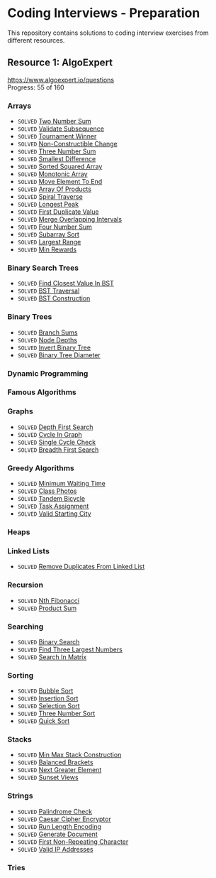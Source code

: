 # Coding Interviews - Preparation
This repository contains solutions to coding interview exercises from different resources.

## Resource 1: AlgoExpert
https://www.algoexpert.io/questions</br>
Progress: 55 of 160

### Arrays
* `SOLVED` [Two Number Sum](../master/app/src/test/java/com/artishevskym/codinginterviews/solutions/algoexpert/arrays/TwoNumberSum.kt)
* `SOLVED` [Validate Subsequence](../master/app/src/test/java/com/artishevskym/codinginterviews/solutions/algoexpert/arrays/ValidateSubsequence.kt)
* `SOLVED` [Tournament Winner](../master/app/src/test/java/com/artishevskym/codinginterviews/solutions/algoexpert/arrays/TournamentWinner.kt)
* `SOLVED` [Non-Constructible Change](../master/app/src/test/java/com/artishevskym/codinginterviews/solutions/algoexpert/arrays/NonConstructibleChange.kt)
* `SOLVED` [Three Number Sum](../master/app/src/test/java/com/artishevskym/codinginterviews/solutions/algoexpert/arrays/ThreeNumberSum.kt)
* `SOLVED` [Smallest Difference](../master/app/src/test/java/com/artishevskym/codinginterviews/solutions/algoexpert/arrays/SmallestDifference.kt)
* `SOLVED` [Sorted Squared Array](../master/app/src/test/java/com/artishevskym/codinginterviews/solutions/algoexpert/arrays/SortedSquaredArray.kt)
* `SOLVED` [Monotonic Array](../master/app/src/test/java/com/artishevskym/codinginterviews/solutions/algoexpert/arrays/MonotonicArray.kt)
* `SOLVED` [Move Element To End](../master/app/src/test/java/com/artishevskym/codinginterviews/solutions/algoexpert/arrays/MoveElementToEnd.kt)
* `SOLVED` [Array Of Products](../master/app/src/test/java/com/artishevskym/codinginterviews/solutions/algoexpert/arrays/ArrayOfProducts.kt)
* `SOLVED` [Spiral Traverse](../master/app/src/test/java/com/artishevskym/codinginterviews/solutions/algoexpert/arrays/SpiralTraverse.kt)
* `SOLVED` [Longest Peak](../master/app/src/test/java/com/artishevskym/codinginterviews/solutions/algoexpert/arrays/LongestPeak.kt)
* `SOLVED` [First Duplicate Value](../master/app/src/test/java/com/artishevskym/codinginterviews/solutions/algoexpert/arrays/FirstDuplicateValue.kt)
* `SOLVED` [Merge Overlapping Intervals](../master/app/src/test/java/com/artishevskym/codinginterviews/solutions/algoexpert/arrays/MergeOverlappingIntervals.kt)
* `SOLVED` [Four Number Sum](../master/app/src/test/java/com/artishevskym/codinginterviews/solutions/algoexpert/arrays/FourNumberSum.kt)
* `SOLVED` [Subarray Sort](../master/app/src/test/java/com/artishevskym/codinginterviews/solutions/algoexpert/arrays/SubarraySort.kt)
* `SOLVED` [Largest Range](../master/app/src/test/java/com/artishevskym/codinginterviews/solutions/algoexpert/arrays/LargestRange.kt)
* `SOLVED` [Min Rewards](../master/app/src/test/java/com/artishevskym/codinginterviews/solutions/algoexpert/arrays/MinRewards.kt)

### Binary Search Trees
* `SOLVED` [Find Closest Value In BST](../master/app/src/test/java/com/artishevskym/codinginterviews/solutions/algoexpert/bst/FindClosestValueInBST.kt)
* `SOLVED` [BST Traversal](https://github.com/artishevskym/coding-interviews/blob/master/app/src/test/java/com/artishevskym/codinginterviews/solutions/algoexpert/bst/BSTTraversal.kt)
* `SOLVED` [BST Construction](https://github.com/artishevskym/coding-interviews/blob/master/app/src/test/java/com/artishevskym/codinginterviews/solutions/algoexpert/bst/BSTConstruction.kt)

### Binary Trees
* `SOLVED` [Branch Sums](https://github.com/artishevskym/coding-interviews/blob/master/app/src/test/java/com/artishevskym/codinginterviews/solutions/algoexpert/binarytrees/BranchSums.kt)
* `SOLVED` [Node Depths](https://github.com/artishevskym/coding-interviews/blob/master/app/src/test/java/com/artishevskym/codinginterviews/solutions/algoexpert/binarytrees/NodeDepths.kt)
* `SOLVED` [Invert Binary Tree](https://github.com/artishevskym/coding-interviews/blob/master/app/src/test/java/com/artishevskym/codinginterviews/solutions/algoexpert/binarytrees/InvertBinaryTree.kt)
* `SOLVED` [Binary Tree Diameter](https://github.com/artishevskym/coding-interviews/blob/master/app/src/test/java/com/artishevskym/codinginterviews/solutions/algoexpert/binarytrees/BinaryTreeDiameter.kt)

### Dynamic Programming
### Famous Algorithms
### Graphs
* `SOLVED` [Depth First Search](https://github.com/artishevskym/coding-interviews/blob/master/app/src/test/java/com/artishevskym/codinginterviews/solutions/algoexpert/graphs/DepthFirstSearch.kt)
* `SOLVED` [Cycle In Graph](https://github.com/artishevskym/coding-interviews/blob/master/app/src/test/java/com/artishevskym/codinginterviews/solutions/algoexpert/graphs/CycleInGraph.kt)
* `SOLVED` [Single Cycle Check](https://github.com/artishevskym/coding-interviews/blob/master/app/src/test/java/com/artishevskym/codinginterviews/solutions/algoexpert/graphs/SingleCycleCheck.kt)
* `SOLVED` [Breadth First Search](https://github.com/artishevskym/coding-interviews/blob/master/app/src/test/java/com/artishevskym/codinginterviews/solutions/algoexpert/graphs/BreadthFirstSearch.kt)

### Greedy Algorithms
* `SOLVED` [Minimum Waiting Time](../master/app/src/test/java/com/artishevskym/codinginterviews/solutions/algoexpert/greedy/MinimumWaitingTime.kt)
* `SOLVED` [Class Photos](../master/app/src/test/java/com/artishevskym/codinginterviews/solutions/algoexpert/greedy/ClassPhotos.kt)
* `SOLVED` [Tandem Bicycle](../master/app/src/test/java/com/artishevskym/codinginterviews/solutions/algoexpert/greedy/TandemBicycle.kt)
* `SOLVED` [Task Assignment](https://github.com/artishevskym/coding-interviews/blob/master/app/src/test/java/com/artishevskym/codinginterviews/solutions/algoexpert/greedy/TaskAssignment.kt)
* `SOLVED` [Valid Starting City](https://github.com/artishevskym/coding-interviews/blob/master/app/src/test/java/com/artishevskym/codinginterviews/solutions/algoexpert/greedy/ValidStartingCity.kt)

### Heaps
### Linked Lists
* `SOLVED` [Remove Duplicates From Linked List](https://github.com/artishevskym/coding-interviews/blob/master/app/src/test/java/com/artishevskym/codinginterviews/solutions/algoexpert/linkedlists/RemoveDuplicatesFromLinkedList.kt)

### Recursion
* `SOLVED` [Nth Fibonacci](https://github.com/artishevskym/coding-interviews/blob/master/app/src/test/java/com/artishevskym/codinginterviews/solutions/algoexpert/recursion/NthFibonacci.kt)
* `SOLVED` [Product Sum](https://github.com/artishevskym/coding-interviews/blob/master/app/src/test/java/com/artishevskym/codinginterviews/solutions/algoexpert/recursion/ProductSum.kt)

### Searching
* `SOLVED` [Binary Search](https://github.com/artishevskym/coding-interviews/blob/master/app/src/test/java/com/artishevskym/codinginterviews/solutions/algoexpert/searching/BinarySearch.kt)
* `SOLVED` [Find Three Largest Numbers](https://github.com/artishevskym/coding-interviews/blob/master/app/src/test/java/com/artishevskym/codinginterviews/solutions/algoexpert/searching/FindThreeLargestNumbers.kt)
* `SOLVED` [Search In Matrix](https://github.com/artishevskym/coding-interviews/blob/master/app/src/test/java/com/artishevskym/codinginterviews/solutions/algoexpert/searching/SearchInSortedMatrix.kt)

### Sorting
* `SOLVED` [Bubble Sort](../master/app/src/test/java/com/artishevskym/codinginterviews/solutions/algoexpert/sorting/BubbleSort.kt)
* `SOLVED` [Insertion Sort](../master/app/src/test/java/com/artishevskym/codinginterviews/solutions/algoexpert/sorting/InsertionSort.kt)
* `SOLVED` [Selection Sort](../master/app/src/test/java/com/artishevskym/codinginterviews/solutions/algoexpert/sorting/SelectionSort.kt)
* `SOLVED` [Three Number Sort](../master/app/src/test/java/com/artishevskym/codinginterviews/solutions/algoexpert/sorting/ThreeNumberSort.kt)
* `SOLVED` [Quick Sort](../master/app/src/test/java/com/artishevskym/codinginterviews/solutions/algoexpert/sorting/QuickSort.kt)

### Stacks
* `SOLVED` [Min Max Stack Construction](https://github.com/artishevskym/coding-interviews/blob/master/app/src/test/java/com/artishevskym/codinginterviews/solutions/algoexpert/stacks/MinMaxStackConstruction.kt)
* `SOLVED` [Balanced Brackets](https://github.com/artishevskym/coding-interviews/blob/master/app/src/test/java/com/artishevskym/codinginterviews/solutions/algoexpert/stacks/BalancedBrackets.kt)
* `SOLVED` [Next Greater Element](https://github.com/artishevskym/coding-interviews/blob/master/app/src/test/java/com/artishevskym/codinginterviews/solutions/algoexpert/stacks/NextGreaterElement.kt)
* `SOLVED` [Sunset Views](https://github.com/artishevskym/coding-interviews/blob/master/app/src/test/java/com/artishevskym/codinginterviews/solutions/algoexpert/stacks/SunsetViews.kt)

### Strings
* `SOLVED` [Palindrome Check](../master/app/src/test/java/com/artishevskym/codinginterviews/solutions/algoexpert/strings/PalindromeCheck.kt)
* `SOLVED` [Caesar Cipher Encryptor](../master/app/src/test/java/com/artishevskym/codinginterviews/solutions/algoexpert/strings/CaesarCipherEncryptor.kt)
* `SOLVED` [Run Length Encoding](../master/app/src/test/java/com/artishevskym/codinginterviews/solutions/algoexpert/strings/RunLengthEncoding.kt)
* `SOLVED` [Generate Document](../master/app/src/test/java/com/artishevskym/codinginterviews/solutions/algoexpert/strings/GenerateDocument.kt)
* `SOLVED` [First Non-Repeating Character](../master/app/src/test/java/com/artishevskym/codinginterviews/solutions/algoexpert/strings/FirstNonRepeatingCharacter.kt)
* `SOLVED` [Valid IP Addresses](../master/app/src/test/java/com/artishevskym/codinginterviews/solutions/algoexpert/strings/ValidIpAddresses.kt)
### Tries

